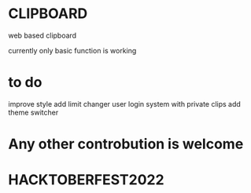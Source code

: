 # CLIPBOARD
 web based clipboard

currently only basic function is working

# to do
improve style
add limit changer
user login system with private clips
add theme switcher

# Any other controbution is welcome

# HACKTOBERFEST2022
